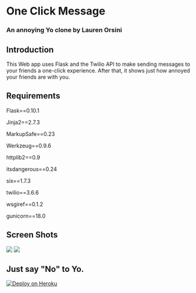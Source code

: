 # One Click Message
### An annoying Yo clone by Lauren Orsini

## Introduction

This Web app uses Flask and the Twilio API to make sending messages to your friends a one-click experience. After that, it shows just how annoyed your friends are with you.

## Requirements

Flask==0.10.1

Jinja2==2.7.3

MarkupSafe==0.23

Werkzeug==0.9.6

httplib2==0.9

itsdangerous==0.24

six==1.7.3

twilio==3.6.6

wsgiref==0.1.2

gunicorn==18.0

## Screen Shots

<img src="/app2.png" />
<img src="/app1.png" />

## Just say "No" to Yo.
<a href="https://heroku.com/deploy?template=https://github.com/laurenorsini/one-click-message/"><img src="https://www.herokucdn.com/deploy/button.png" alt="Deploy on Heroku"></a>
